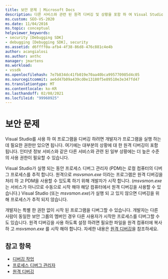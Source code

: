 ```yaml
---
title: 보안 문제 | Microsoft Docs
description: 다른 서비스와 관련 된 원격 디버깅 및 상황을 포함 하 여 Visual Studio를 사용 하 여 프로그램을 디버깅 하는 데 필요한 권한을 알아봅니다.
ms.custom: SEO-VS-2020
ms.date: 11/04/2016
ms.topic: conceptual
helpviewer_keywords:
- security [Debugging SDK]
- debugging [Debugging SDK], security
ms.assetid: d6ffff0a-afb4-4f38-86d8-476c881c4e4b
author: acangialosi
ms.author: anthc
manager: jmartens
ms.workload:
- vssdk
ms.openlocfilehash: 7e7b834dc41fb019e70aa40bca995770985d4c05
ms.sourcegitcommit: ae6d47b09a439cd0e13180f5e89510e3e347fd47
ms.translationtype: MT
ms.contentlocale: ko-KR
ms.lasthandoff: 02/08/2021
ms.locfileid: "99960925"
---
```

# <a name="security-issues"></a>보안 문제
Visual Studio를 사용 하 여 프로그램을 디버깅 하려면 개발자가 프로그램을 실행 하는 데 필요한 권한만 있으면 됩니다. 여기에는 대부분의 상황에 대 한 원격 디버깅이 포함 됩니다. 인터넷 정보 서비스와 같은 다른 서비스와 관련 된 일부 상황에는 더 높은 수준의 사용 권한이 필요할 수 있습니다.

 Visual Studio가 실행 되는 동안 프로세스 디버그 관리자 (PDM)는 로컬 컴퓨터의 디버그 프로세스를 추적 합니다. 원격으로 *msvsmon.exe* 이라는 프로그램은 원격 디버깅을 처리 하 고 PDM을 사용할 수 있도록 하기 위해 개발자가 시작 합니다. (*msvsmon.exe* 는 서비스가 아니므로 수동으로 시작 해야 해당 컴퓨터에서 원격 디버깅을 사용할 수 있습니다.) Visual Studio (또는 *msvsmon.exe*)가 실행 되 고 있지 않으면 디버깅을 위해 프로세스가 추적 되지 않습니다.

 개발자는 특별 한 권한 없이 시작 된 프로그램을 디버그할 수 있습니다. 개발자는 다른 사람이 동일한 보안 그룹의 멤버인 경우 다른 사용자가 시작한 프로세스를 디버그할 수도 있습니다. 원격 디버깅을 사용 하도록 설정 하려면 필요한 파일을 원격 컴퓨터에 복사 하 고 *msvsmon.exe* 를 시작 해야 합니다. 자세한 내용은 [원격 디버깅](../../debugger/remote-debugging.md)을 참조하세요.

## <a name="see-also"></a>참고 항목
- [디버깅 작업](../../extensibility/debugger/debugging-tasks.md)
- [프로세스 디버그 관리자](../../extensibility/debugger/process-debug-manager.md)
- [원격 디버깅](../../debugger/remote-debugging.md)
